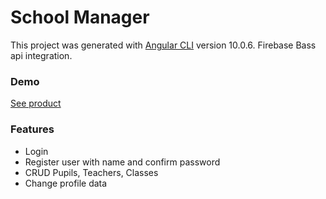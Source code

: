 # School Manager

This project was generated with [Angular CLI](https://github.com/angular/angular-cli) version 10.0.6.
Firebase Bass api integration.

### Demo
[See product](https://schooll-manager.netlify.app)

### Features

- Login
- Register user with name and confirm password
- CRUD Pupils, Teachers, Classes
- Change profile data
